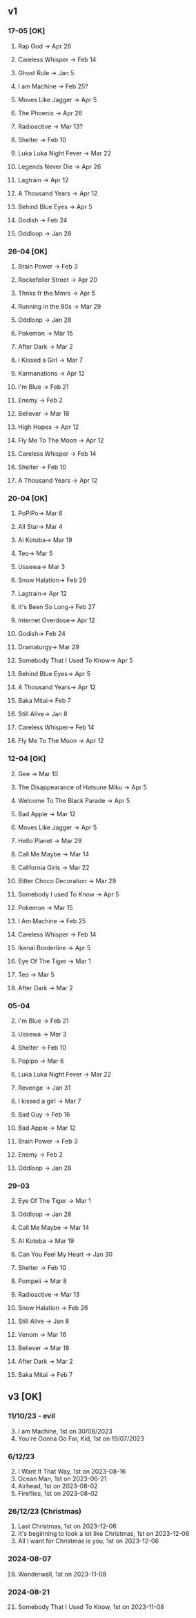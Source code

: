 ## v1
### 17-05 [OK]
1. Rap God -> Apr 26
2. Careless Whisper -> Feb 14
3. Ghost Rule -> Jan 5

5. I am Machine -> Feb 25?

7. Moves Like Jagger -> Apr 5

9. The Phoenix -> Apr 26
10. Radioactive -> Mar 13?

12. Shelter -> Feb 10
13. Luka Luka Night Fever -> Mar 22
14. Legends Never Die -> Apr 26

16. Lagtrain -> Apr 12

18. A Thousand Years -> Apr 12
19. Behind Blue Eyes -> Apr 5
20. Godish -> Feb 24

22. Oddloop -> Jan 28

### 26-04 [OK]
1. Brain Power -> Feb 3
2. Rockefeller Street -> Apr 20
3. Thnks fr the Mmrs -> Apr 5

5. Running in the 90s -> Mar 29

7. Oddloop -> Jan 28
8. Pokemon -> Mar 15

10. After Dark -> Mar 2
11. I Kissed a Girl -> Mar 7

13. Karmanations -> Apr 12
14. I'm Blue -> Feb 21

16. Enemy -> Feb 2
17. Believer -> Mar 18
18. High Hopes -> Apr 12
19. Fly Me To The Moon -> Apr 12
20. Careless Whisper -> Feb 14
21. Shelter -> Feb 10
22. A Thousand Years -> Apr 12

### 20-04 [OK]
1. PoPiPo-> Mar 6

3. All Star-> Mar 4
4. Ai Kotoba-> Mar 19
5. Teo-> Mar 5
6. Ussewa-> Mar 3
7. Snow Halation-> Feb 26
8. Lagtrain-> Apr 12

10. It's Been So Long-> Feb 27
11. Internet Overdose-> Apr 12
12. Godish-> Feb 24

14. Dramaturgy-> Mar 29

17. Somebody That I Used To Know-> Apr 5
18. Behind Blue Eyes-> Apr 5
19. A Thousand Years-> Apr 12
20. Baka Mitai-> Feb 7
21. Still Alive-> Jan 8
22. Careless Whisper-> Feb 14

25. Fly Me To The Moon -> Apr 12


### 12-04 [OK]
2. Gee -> Mar 10

4. The Disappearance of Hatsune Miku -> Apr 5
5. Welcome To The Black Parade -> Apr 5
6. Bad Apple -> Mar 12
7. Moves Like Jagger -> Apr 5

9. Hello Planet -> Mar 29
10. Call Me Maybe -> Mar 14

12. California Girls -> Mar 22
13. Bitter Choco Decoration -> Mar 29
14. Somebody I used To Know -> Apr 5
15. Pokemon -> Mar 15

17. I Am Machine -> Feb 25
18. Careless Whisper -> Feb 14
19. Ikenai Borderline -> Apr 5

21. Eye Of The Tiger -> Mar 1
22. Teo -> Mar 5
23. After Dark -> Mar 2

### 05-04
2. I'm Blue -> Feb 21
3. Ussewa -> Mar 3

5. Shelter -> Feb 10
6. Popipo -> Mar 6

8. Luka Luka Night Fever -> Mar 22
9. Revenge -> Jan 31

11. I kissed a girl -> Mar 7
12. Bad Guy -> Feb 16

14. Bad Apple -> Mar 12

16. Brain Power -> Feb 3

18. Enemy -> Feb 2
19. Oddloop -> Jan 28

### 29-03
2. Eye Of The Tiger -> Mar 1
3. Oddloop -> Jan 28

5. Call Me Maybe -> Mar 14
6. AI Kotoba -> Mar 19
7. Can You Feel My Heart -> Jan 30

11. Shelter -> Feb 10
12. Pompeii -> Mar 8
13. Radioactive -> Mar 13
14. Snow Halation -> Feb 26

16. Still Alive -> Jan 8
17. Venom -> Mar 16
18. Believer -> Mar 18
19. After Dark -> Mar 2
20. Baka Mitai -> Feb 7

## v3 [OK]
### 11/10/23 - evil
3. I am Machine, 1st on 30/08/2023
12. You're Gonna Go Far, Kid, 1st on 19/07/2023

### 6/12/23
2. I Want It That Way, 1st on 2023-08-16
5. Ocean Man, 1st on 2023-06-21
7.  Airhead, 1st on 2023-08-02
12.  Fireflies, 1st on 2023-08-02

### 26/12/23 (Christmas)
1. Last Christmas, 1st on 2023-12-06
3. It's beginning to look a lot like Christmas, 1st on 2023-12-06
6. All I want for Christmas is you, 1st on 2023-12-06

### 2024-08-07
19. Wonderwall, 1st on 2023-11-08

### 2024-08-21
21. Somebody That I Used To Know, 1st on 2023-11-08
